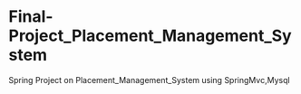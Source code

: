 # Final-Project_Placement_Management_System
Spring Project on Placement_Management_System using SpringMvc,Mysql
